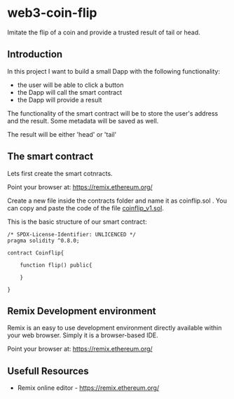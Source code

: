 # web3-coin-flip
Imitate the flip of a coin and provide a trusted result of tail or head.

## Introduction
In this project I want to build a small Dapp with the following functionality:

* the user will be able to click a button
* the Dapp will call the smart contract
* the Dapp will provide a result

The functionality of the smart contract will be to store the user's address and the result. Some metadata will be saved as well.

The result will be either 'head' or 'tail'

## The smart contract
Lets first create the smart cotnracts.

Point your browser at: https://remix.ethereum.org/

Create a new file inside the contracts folder and name it as coinflip.sol . You can copy and paste the code of the file [coinflip_v1.sol](contracts/coinflip_v1.sol).

This is the basic structure of our smart contract:

```Solidity
/* SPDX-License-Identifier: UNLICENCED */
pragma solidity ^0.8.0;

contract Coinflip{

    function flip() public{

    }
    
}
```

## Remix Development environment
Remix is an easy to use development environment directly available within your web browser. Simply it is a browser-based IDE.

Point your browser at: https://remix.ethereum.org/

## Usefull Resources
* Remix online editor - https://remix.ethereum.org/
